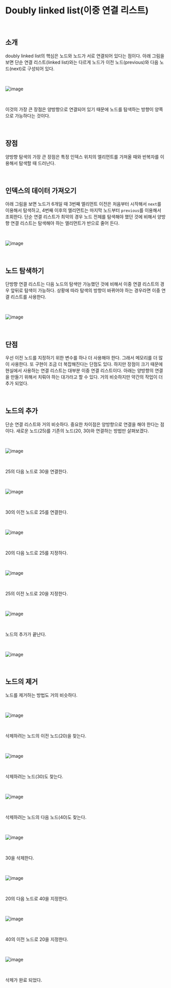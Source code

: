 # Doubly linked list(이중 연결 리스트)

</br>

## 소개

doubly linked list의 핵심은 노드와 노드가 서로 연결되어 있다는 점이다. 아래 그림을 보면 단순 연결 리스트(linked list)와는 다르게 노드가 이전 노드(previous)와 다음 노드(next)로 구성되어 있다.

</br>

![image](https://s3.ap-northeast-2.amazonaws.com/opentutorials-user-file/module/1335/2949.png)

</br>

이것의 가장 큰 장점은 양방향으로 연결되어 있기 때문에 노드를 탐색하는 방향이 양쪽으로 가능하다는 것이다.

</br>

## 장점

양방향 탐색의 가장 큰 장점은 특정 인덱스 위치의 엘리먼트를 가져올 때와 반복자를 이용해서 탐색할 때 드러난다.

</br>

## 인덱스의 데이터 가져오기

아래 그림을 보면 노드가 6개일 때 3번째 엘리먼트 이전은 처음부터 시작해서 `next`를 이용해서 탐색하고, 4번째 이후의 엘리먼트는 마지막 노드부터 `previous`를 이용해서 조회한다. 단순 연결 리스트가 최악의 경우 노드 전체를 탐색해야 했던 것에 비해서 양방향 연결 리스트는 탐색해야 하는 엘리먼트가 반으로 줄어 든다.

</br>

![image](https://s3.ap-northeast-2.amazonaws.com/opentutorials-user-file/module/1335/2976.png)

</br>

## 노드 탐색하기

단방향 연결 리스트는 다음 노드의 탐색만 가능했던 것에 비해서 이중 연결 리스트의 경우 앞뒤로 탐색이 가능하다. 상황에 따라 탐색의 방향이 바뀌어야 하는 경우라면 이중 연결 리스트를 사용한다.

</br>

![image](https://s3.ap-northeast-2.amazonaws.com/opentutorials-user-file/module/1335/2968.png)

</br>

## 단점

우선 이전 노드를 지정하기 위한 변수를 하나 더 사용해야 한다. 그래서 메모리를 더 많이 사용한다. 또 구현이 조금 더 복잡해진다는 단점도 있다. 하지만 장점이 크기 때문에 현실에서 사용하는 연결 리스트는 대부분 이중 연결 리스트이다. 아래는 양방향의 연결을 만들기 위해서 치뤄야 하는 대가라고 할 수 있다. 거의 비슷하지만 약간의 작업이 더 추가 되었다.

</br>

## 노드의 추가

단순 연결 리스트와 거의 비슷하다. 중요한 차이점은 양방향으로 연결을 해야 한다는 점이다. 새로운 노드(25)를 기존의 노드(20, 30)와 연결하는 방법만 살펴보겠다.

</br>

![image](https://s3.ap-northeast-2.amazonaws.com/opentutorials-user-file/module/1335/2958.png)

</br>

25의 다음 노드로 30을 연결한다.

</br>

![image](https://s3.ap-northeast-2.amazonaws.com/opentutorials-user-file/module/1335/2959.png)

</br>

30의 이전 노드로 25를 연결한다.

</br>

![image](https://s3.ap-northeast-2.amazonaws.com/opentutorials-user-file/module/1335/2960.png)

</br>

20의 다음 노드로 25를 지정하다.

</br>

![image](https://s3.ap-northeast-2.amazonaws.com/opentutorials-user-file/module/1335/2961.png)

</br>

25의 이전 노드로 20을 지정한다.

</br>

![image](https://s3.ap-northeast-2.amazonaws.com/opentutorials-user-file/module/1335/2962.png)

</br>

노드의 추가가 끝난다.

</br>

![image](https://s3.ap-northeast-2.amazonaws.com/opentutorials-user-file/module/1335/2963.png)

</br>

## 노드의 제거

노드를 제거하는 방법도 거의 비슷하다.

</br>

![image](https://s3.ap-northeast-2.amazonaws.com/opentutorials-user-file/module/1335/2969.png)

</br>

삭제하려는 노드의 이전 노드(20)을 찾는다.

</br>

![image](https://s3.ap-northeast-2.amazonaws.com/opentutorials-user-file/module/1335/2970.png)

</br>

삭제하려는 노드(30)도 찾는다.

</br>

![image](https://s3.ap-northeast-2.amazonaws.com/opentutorials-user-file/module/1335/2971.png)

</br>

삭제하려는 노드의 다음 노드(40)도 찾는다.

</br>

![image](https://s3.ap-northeast-2.amazonaws.com/opentutorials-user-file/module/1335/2972.png)

</br>

30을 삭제한다.

</br>

![image](https://s3.ap-northeast-2.amazonaws.com/opentutorials-user-file/module/1335/2973.png)

</br>

20의 다음 노드로 40을 지정한다.

</br>

![image](https://s3.ap-northeast-2.amazonaws.com/opentutorials-user-file/module/1335/2974.png)

</br>

40의 이전 노드로 20을 지정한다.

</br>

![image](https://s3.ap-northeast-2.amazonaws.com/opentutorials-user-file/module/1335/2975.png)

</br>

삭제가 완료 되었다.